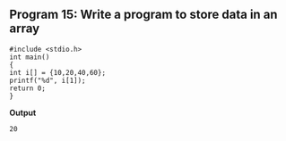 ## Program 15: Write a program to store data in an array
```
#include <stdio.h>
int main() 
{
int i[] = {10,20,40,60};
printf("%d", i[1]);
return 0;
}
```
**Output**
```
20
```
